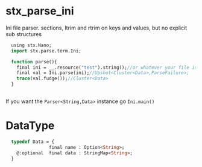 # stx_parse_ini

Ini file parser. sections, ltrim and rtrim on keys and values, but no explicit sub structures

```haxe
  using stx.Nano;
  import stx.parse.term.Ini;

  function parse(){
    final ini = __.resource("test").string();//or whatever your file is called
    final val = Ini.parse(ini);//Upshot<Cluster<Data>,ParseFailure>;
    trace(val.fudge());//Cluster<Data>
  }
  
```

If you want the `Parser<String,Data>` instance go `Ini.main()`

# DataType
```haxe
  typedef Data = {
                final name : Option<String>;
    @:optional  final data : StringMap<String>;
  }
```